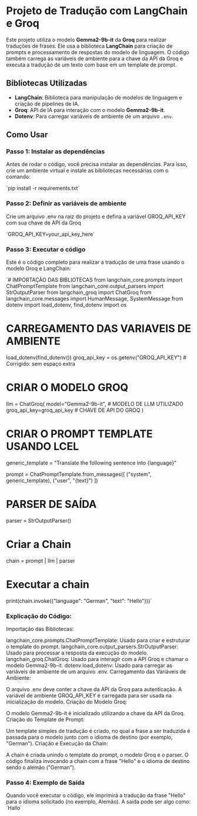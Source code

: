 # Projeto de Tradução com LangChain e Groq

Este projeto utiliza o modelo **Gemma2-9b-it** da **Groq** para realizar traduções de frases. Ele usa a biblioteca **LangChain** para criação de prompts e processamento de respostas do modelo de linguagem. O código também carrega as variáveis de ambiente para a chave da API da Groq e executa a tradução de um texto com base em um template de prompt.

## Bibliotecas Utilizadas

- **LangChain**: Biblioteca para manipulação de modelos de linguagem e criação de pipelines de IA.
- **Groq**: API de IA para interação com o modelo **Gemma2-9b-it**.
- **Dotenv**: Para carregar variáveis de ambiente de um arquivo `.env`.

## Como Usar

### Passo 1: Instalar as dependências

Antes de rodar o código, você precisa instalar as dependências. Para isso, crie um ambiente virtual e instale as bibliotecas necessárias com o comando:


`pip install -r requirements.txt´

### Passo 2: Definir as variáveis de ambiente
Crie um arquivo .env na raiz do projeto e defina a variável GROQ_API_KEY com sua chave de API da Groq

´GROQ_API_KEY=your_api_key_here´

### Passo 3: Executar o código
Este é o código completo para realizar a tradução de uma frase usando o modelo Groq e LangChain:

´# IMPORTAÇÃO DAS BIBLIOTECAS
from langchain_core.prompts import ChatPromptTemplate
from langchain_core.output_parsers import StrOutputParser
from langchain_groq import ChatGroq
from langchain_core.messages import HumanMessage, SystemMessage
from dotenv import load_dotenv, find_dotenv
import os 

# CARREGAMENTO DAS VARIAVEIS DE AMBIENTE
load_dotenv(find_dotenv())
groq_api_key = os.getenv("GROQ_API_KEY")  # Corrigido: sem espaço extra

# CRIAR O MODELO GROQ
llm = ChatGroq(
    model="Gemma2-9b-it",  # MODELO DE LLM UTILIZADO
    groq_api_key=groq_api_key  # CHAVE DE API DO GROQ
)

# CRIAR O PROMPT TEMPLATE USANDO LCEL
generic_template = "Translate the following sentence into {language}"

prompt = ChatPromptTemplate.from_messages([
    ("system", generic_template),
    ("user", "{text}")
])

# PARSER DE SAÍDA
parser = StrOutputParser()

# Criar a Chain
chain = prompt | llm | parser

# Executar a chain
print(chain.invoke({"language": "German", "text": "Hello"}))´

### Explicação do Código:
Importação das Bibliotecas:

langchain_core.prompts.ChatPromptTemplate: Usado para criar e estruturar o template do prompt.
langchain_core.output_parsers.StrOutputParser: Usado para processar a resposta da execução do modelo.
langchain_groq.ChatGroq: Usado para interagir com a API Groq e chamar o modelo Gemma2-9b-it.
dotenv.load_dotenv: Usado para carregar as variáveis de ambiente de um arquivo .env.
Carregamento das Variáveis de Ambiente:

O arquivo .env deve conter a chave da API da Groq para autenticação.
A variável de ambiente GROQ_API_KEY é carregada para ser usada na inicialização do modelo.
Criação do Modelo Groq:

O modelo Gemma2-9b-it é inicializado utilizando a chave da API da Groq.
Criação do Template de Prompt:

Um template simples de tradução é criado, no qual a frase a ser traduzida é passada para o modelo junto com o idioma de destino (por exemplo, "German").
Criação e Execução da Chain:

A chain é criada unindo o template do prompt, o modelo Groq e o parser.
O código finaliza invocando a chain com a frase "Hello" e o idioma de destino sendo o alemão ("German").

### Passo 4: Exemplo de Saída
Quando você executar o código, ele imprimirá a tradução da frase "Hello" para o idioma solicitado (no exemplo, Alemão). A saída pode ser algo como:
`Hallo´
